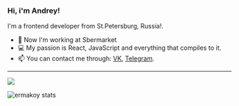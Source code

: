### Hi, i'm Andrey!
I'm a frontend developer from St.Petersburg, Russia!. 

- 📱  Now I'm working at Sbermarket
- 💻  My passion is React, JavaScript and everything that compiles to it.
- 📫  You can contact me through: [VK](https://vk.com/brat), [Telegram](https://t.me/ermakoy).

---
![](https://komarev.com/ghpvc/?username=ermakoy)

![ermakoy stats](https://github-readme-stats.vercel.app/api?username=ermakoy&count_private=true&show_icons=true&theme=prussian)
